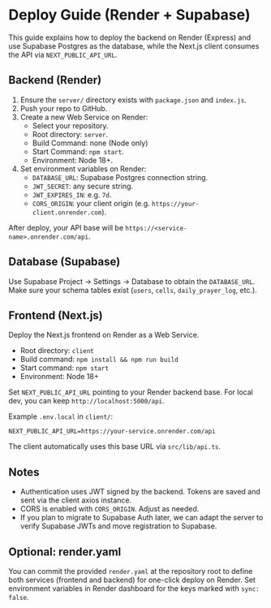 # Deploy Guide (Render + Supabase)

This guide explains how to deploy the backend on Render (Express) and use Supabase Postgres as the database, while the Next.js client consumes the API via `NEXT_PUBLIC_API_URL`.

## Backend (Render)

1. Ensure the `server/` directory exists with `package.json` and `index.js`.
2. Push your repo to GitHub.
3. Create a new Web Service on Render:
   - Select your repository.
   - Root directory: `server`.
   - Build Command: none (Node only)
   - Start Command: `npm start`.
   - Environment: Node 18+.
4. Set environment variables on Render:
   - `DATABASE_URL`: Supabase Postgres connection string.
   - `JWT_SECRET`: any secure string.
   - `JWT_EXPIRES_IN`: e.g. `7d`.
   - `CORS_ORIGIN`: your client origin (e.g. `https://your-client.onrender.com`).

After deploy, your API base will be `https://<service-name>.onrender.com/api`.

## Database (Supabase)

Use Supabase Project → Settings → Database to obtain the `DATABASE_URL`. Make sure your schema tables exist (`users`, `cells`, `daily_prayer_log`, etc.).

## Frontend (Next.js)

Deploy the Next.js frontend on Render as a Web Service.

- Root directory: `client`
- Build command: `npm install && npm run build`
- Start command: `npm start`
- Environment: Node 18+

Set `NEXT_PUBLIC_API_URL` pointing to your Render backend base. For local dev, you can keep `http://localhost:5000/api`.

Example `.env.local` in `client/`:

```
NEXT_PUBLIC_API_URL=https://your-service.onrender.com/api
```

The client automatically uses this base URL via `src/lib/api.ts`.

## Notes

- Authentication uses JWT signed by the backend. Tokens are saved and sent via the client axios instance.
- CORS is enabled with `CORS_ORIGIN`. Adjust as needed.
- If you plan to migrate to Supabase Auth later, we can adapt the server to verify Supabase JWTs and move registration to Supabase.

## Optional: render.yaml

You can commit the provided `render.yaml` at the repository root to define both services (frontend and backend) for one-click deploy on Render. Set environment variables in Render dashboard for the keys marked with `sync: false`.